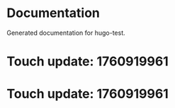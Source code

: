 # Documentation

Generated documentation for hugo-test.

# Touch update: 1760919961

# Touch update: 1760919961
